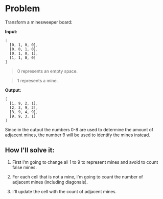 # Problem

Transform a minesweeper board:

**Input:**

```
[
  [0, 1, 0, 0],
  [0, 0, 1, 0],
  [0, 1, 0, 1],
  [1, 1, 0, 0]
]
```

> 0 represents an empty space.

> 1 represents a mine.

**Output:**

```
[
  [1, 9, 2, 1],
  [2, 3, 9, 2],
  [3, 9, 4, 9],
  [9, 9, 3, 1]
]
```

Since in the output the numbers 0-8 are used to determine the amount of adjacent mines, the number 9 will be used to identify the mines instead.

## How I'll solve it:

1. First I'm going to change all 1 to 9 to represent mines and avoid to count false mines.

2. For each cell that is not a mine, I'm going to count the number of adjacent mines (including diagonals).

3. I'll update the cell with the count of adjacent mines.